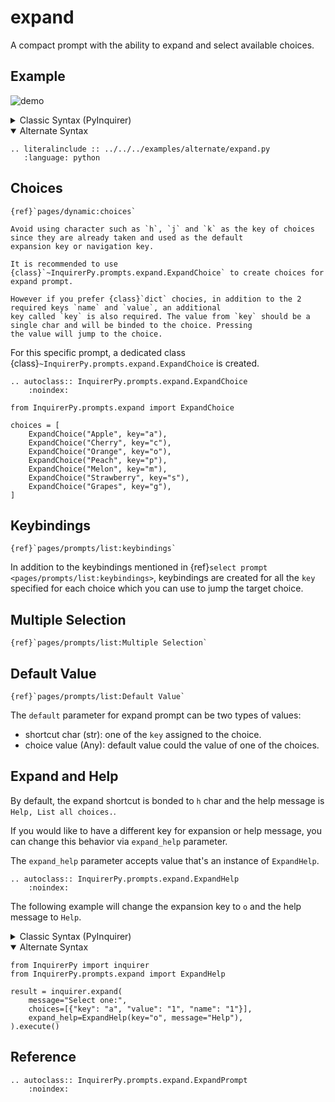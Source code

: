 # expand

A compact prompt with the ability to expand and select available choices.

## Example

![demo](https://assets.kazhala.me/InquirerPy/expand.gif)

<details>
  <summary>Classic Syntax (PyInquirer)</summary>

```{eval-rst}
.. literalinclude :: ../../../examples/classic/expand.py
   :language: python
```

</details>

<details open>
  <summary>Alternate Syntax</summary>

```{eval-rst}
.. literalinclude :: ../../../examples/alternate/expand.py
   :language: python
```

</details>

## Choices

```{seealso}
{ref}`pages/dynamic:choices`
```

```{tip}
Avoid using character such as `h`, `j` and `k` as the key of choices since they are already taken and used as the default
expansion key or navigation key.
```

```{tip}
It is recommended to use {class}`~InquirerPy.prompts.expand.ExpandChoice` to create choices for expand prompt.

However if you prefer {class}`dict` chocies, in addition to the 2 required keys `name` and `value`, an additional
key called `key` is also required. The value from `key` should be a single char and will be binded to the choice. Pressing
the value will jump to the choice.
```

For this specific prompt, a dedicated class {class}`~InquirerPy.prompts.expand.ExpandChoice` is created.

```{eval-rst}
.. autoclass:: InquirerPy.prompts.expand.ExpandChoice
    :noindex:
```

```{code-block}
from InquirerPy.prompts.expand import ExpandChoice

choices = [
    ExpandChoice("Apple", key="a"),
    ExpandChoice("Cherry", key="c"),
    ExpandChoice("Orange", key="o"),
    ExpandChoice("Peach", key="p"),
    ExpandChoice("Melon", key="m"),
    ExpandChoice("Strawberry", key="s"),
    ExpandChoice("Grapes", key="g"),
]
```

## Keybindings

```{seealso}
{ref}`pages/prompts/list:keybindings`
```

In addition to the keybindings mentioned in {ref}`select prompt <pages/prompts/list:keybindings>`, keybindings are created for all the
`key` specified for each choice which you can use to jump the target choice.

## Multiple Selection

```{seealso}
{ref}`pages/prompts/list:Multiple Selection`
```

## Default Value

```{seealso}
{ref}`pages/prompts/list:Default Value`
```

The `default` parameter for expand prompt can be two types of values:

- shortcut char (str): one of the `key` assigned to the choice.
- choice value (Any): default value could the value of one of the choices.

## Expand and Help

By default, the expand shortcut is bonded to `h` char and the help message is `Help, List all choices.`.

If you would like to have a different key for expansion or help message, you can change this behavior via `expand_help` parameter.

The `expand_help` parameter accepts value that's an instance of `ExpandHelp`.

```{eval-rst}
.. autoclass:: InquirerPy.prompts.expand.ExpandHelp
    :noindex:
```

The following example will change the expansion key to `o` and the help message to `Help`.

<details>
  <summary>Classic Syntax (PyInquirer)</summary>

```{code-block} python
from InquirerPy import prompt
from InquirerPy.prompts.expand import ExpandHelp

questions = [
    {
        "type": "expand",
        "message": "Select one:",
        "choices": [{"key": "a", "value": "1", "name": "1"}],
        "expand_help": ExpandHelp(key="o", message="Help"),
    }
]

result = prompt(questions=questions)
```

</details>

<details open>
  <summary>Alternate Syntax</summary>

```{code-block} python
from InquirerPy import inquirer
from InquirerPy.prompts.expand import ExpandHelp

result = inquirer.expand(
    message="Select one:",
    choices=[{"key": "a", "value": "1", "name": "1"}],
    expand_help=ExpandHelp(key="o", message="Help"),
).execute()
```

</details>

## Reference

```{eval-rst}
.. autoclass:: InquirerPy.prompts.expand.ExpandPrompt
    :noindex:
```
